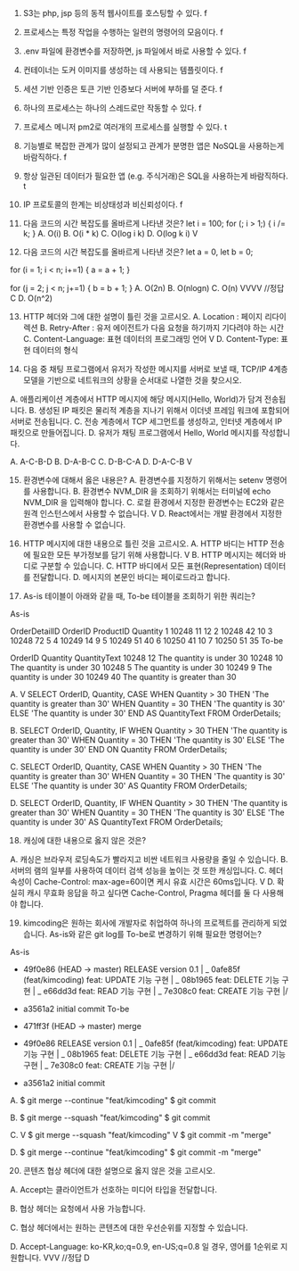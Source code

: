 1. S3는 php, jsp 등의 동적 웹사이트를 호스팅할 수 있다. f
2. 프로세스는 특정 작업을 수행하는 일련의 명령어의 모음이다. f
3. .env 파일에 환경변수를 저장하면, js 파일에서 바로 사용할 수 있다. f
4. 컨테이너는 도커 이미지를 생성하는 데 사용되는 템플릿이다. f
5. 세션 기반 인증은 토큰 기반 인증보다 서버에 부하를 덜 준다. f
6. 하나의 프로세스는 하나의 스레드로만 작동할 수 있다. f
7. 프로세스 메니저 pm2로 여러개의 프로세스를 실행할 수 있다. t
8. 기능별로 복잡한 관계가 많이 설정되고 관계가 분명한 앱은 NoSQL을 사용하는게 바람직하다. f
9. 항상 일관된 데이터가 필요한 앱 (e.g. 주식거래)은 SQL을 사용하는게 바람직하다. t
10. IP 프로토콜의 한계는 비상태성과 비신뢰성이다. f

11. 다음 코드의 시간 복잡도를 올바르게 나타낸 것은?
    let i = 100;
    for (; i > 1;) {
    i /= k;
    }
    A. O(i)
    B. O(i \* k)
    C. O(log i k)
    D. O(log k i) V

12. 다음 코드의 시간 복잡도를 올바르게 나타낸 것은?
    let a = 0,
    let b = 0;

for (i = 1; i < n; i+=1) {
a = a + 1;
}

for (j = 2; j < n; j+=1) {
b = b + 1;
}
A. O(2n)
B. O(nlogn)
C. O(n) VVVV //정답 C
D. O(n^2)

13. HTTP 헤더와 그에 대한 설명이 틀린 것을 고르시오.
    A. Location : 페이지 리다이렉션
    B. Retry-After : 유저 에이전트가 다음 요청을 하기까지 기다려야 하는 시간
    C. Content-Language: 표현 데이터의 프로그래밍 언어 V
    D. Content-Type: 표현 데이터의 형식

14. 다음 중 채팅 프로그램에서 유저가 작성한 메시지를 서버로 보낼 때, TCP/IP 4계층 모델을 기반으로 네트워크의 상황을 순서대로 나열한 것을 찾으시오.

A. 애플리케이션 계층에서 HTTP 메시지에 해당 메시지(Hello, World)가 담겨 전송됩니다.
B. 생성된 IP 패킷은 물리적 계층을 지나기 위해서 이더넷 프레임 워크에 포함되어 서버로 전송됩니다.
C. 전송 계층에서 TCP 세그먼트를 생성하고, 인터넷 계층에서 IP 패킷으로 만들어집니다.
D. 유저가 채팅 프로그램에서 Hello, World 메시지를 작성합니다.

A. A-C-B-D
B. D-A-B-C
C. D-B-C-A
D. D-A-C-B V

15. 환경변수에 대해서 옳은 내용은?
    A. 환경변수를 지정하기 위해서는 setenv 명령어를 사용합니다.
    B. 환경변수 NVM_DIR 을 조회하기 위해서는 터미널에 echo NVM_DIR 을 입력해야 합니다.
    C. 로컬 환경에서 지정한 환경변수는 EC2와 같은 원격 인스턴스에서 사용할 수 없습니다. V
    D. React에서는 개발 환경에서 지정한 환경변수를 사용할 수 없습니다.

16. HTTP 메시지에 대한 내용으로 틀린 것을 고르시오.
    A. HTTP 바디는 HTTP 전송에 필요한 모든 부가정보를 담기 위해 사용합니다. V
    B. HTTP 메시지는 헤더와 바디로 구분할 수 있습니다.
    C. HTTP 바디에서 모든 표현(Representation) 데이터를 전달합니다.
    D. 메시지의 본문인 바디는 페이로드라고 합니다.

17. As-is 테이블이 아래와 같을 때, To-be 테이블을 조회하기 위한 쿼리는?

As-is

OrderDetailID OrderID ProductID Quantity
1 10248 11 12
2 10248 42 10
3 10248 72 5
4 10249 14 9
5 10249 51 40
6 10250 41 10
7 10250 51 35
To-be

OrderID Quantity QuantityText
10248 12 The quantity is under 30
10248 10 The quantity is under 30
10248 5 The quantity is under 30
10249 9 The quantity is under 30
10249 40 The quantity is greater than 30

A. V
SELECT OrderID, Quantity,
CASE
WHEN Quantity > 30 THEN 'The quantity is greater than 30'
WHEN Quantity = 30 THEN 'The quantity is 30'
ELSE 'The quantity is under 30'
END AS QuantityText
FROM OrderDetails;

B.
SELECT OrderID, Quantity,
IF
WHEN Quantity > 30 THEN 'The quantity is greater than 30'
WHEN Quantity = 30 THEN 'The quantity is 30'
ELSE 'The quantity is under 30'
END ON Quantity
FROM OrderDetails;

C.
SELECT OrderID, Quantity,
CASE
WHEN Quantity > 30 THEN 'The quantity is greater than 30'
WHEN Quantity = 30 THEN 'The quantity is 30'
ELSE 'The quantity is under 30'
AS Quantity
FROM OrderDetails;

D.
SELECT OrderID, Quantity,
IF
WHEN Quantity > 30 THEN 'The quantity is greater than 30'
WHEN Quantity = 30 THEN 'The quantity is 30'
ELSE 'The quantity is under 30'
AS QuantityText
FROM OrderDetails;

18. 캐싱에 대한 내용으로 옳지 않은 것은?

A. 캐싱은 브라우저 로딩속도가 빨라지고 비싼 네트워크 사용량을 줄일 수 있습니다.
B. 서버의 램의 일부를 사용하여 데이터 검색 성능을 높이는 것 또한 캐싱입니다.
C. 헤더 속성이 Cache-Control: max-age=60이면 케시 유효 시간은 60ms입니다. V
D. 확실히 캐시 무효화 응답을 하고 싶다면 Cache-Control, Pragma 헤더를 둘 다 사용해야 합니다.

19. kimcoding은 원하는 회사에 개발자로 취업하여 하나의 프로젝트를 관리하게 되었습니다. As-is와 같은 git log를 To-be로 변경하기 위해 필요한 명령어는?

As-is

- 49f0e86 (HEAD -> master) RELEASE version 0.1
  | _ 0afe85f (feat/kimcoding) feat: UPDATE 기능 구현
  | _ 08b1965 feat: DELETE 기능 구현
  | _ e66dd3d feat: READ 기능 구현
  | _ 7e308c0 feat: CREATE 기능 구현
  |/
- a3561a2 initial commit
  To-be

- 471ff3f (HEAD -> master) merge
- 49f0e86 RELEASE version 0.1
  | _ 0afe85f (feat/kimcoding) feat: UPDATE 기능 구현
  | _ 08b1965 feat: DELETE 기능 구현
  | _ e66dd3d feat: READ 기능 구현
  | _ 7e308c0 feat: CREATE 기능 구현
  |/
- a3561a2 initial commit

A.
$ git merge --continue "feat/kimcoding"
$ git commit

B.
$ git merge --squash "feat/kimcoding"
$ git commit

C. V
$ git merge --squash "feat/kimcoding" V
$ git commit -m "merge"

D.
$ git merge --continue "feat/kimcoding"
$ git commit -m "merge"

20. 콘텐츠 협상 헤더에 대한 설명으로 옳지 않은 것을 고르시오.

A.
Accept는 클라이언트가 선호하는 미디어 타입을 전달합니다.

B.
협상 헤더는 요청에서 사용 가능합니다.

C.
협상 헤더에서는 원하는 콘텐츠에 대한 우선순위를 지정할 수 있습니다.

D.
Accept-Language: ko-KR,ko;q=0.9, en-US;q=0.8 일 경우, 영어를 1순위로 지원합니다. VVV //정답 D

